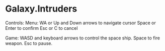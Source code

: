 # Galaxy.Intruders

Controls:
  Menu:
    WA or Up and Down arrows to navigate cursor
    Space or Enter to confirm
    Esc or C to cancel

  Game:
    WASD and keyboard arrows to control the space ship.
    Space to fire weapon.
    Esc to pause.
